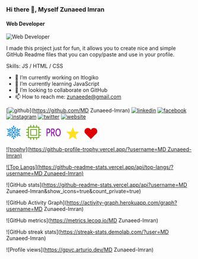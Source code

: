 ### Hi there 👋, Myself Zunaeed Imran
#### Web Developer
![Web Developer](https://scontent.fdac14-1.fna.fbcdn.net/v/t39.30808-6/316257440_3279819445667369_6547872652454419712_n.jpg?_nc_cat=101&ccb=1-7&_nc_sid=e3f864&_nc_ohc=hcL2Jm3IAkcAX-njDvI&_nc_ht=scontent.fdac14-1.fna&oh=00_AfBMNScaBQzKccfXTYgjvMuXlatPOXBByO9M_zW6nLyR6g&oe=63E9A818)

I made this project just for fun, it allows you to create nice and simple GitHub Readme files that you can copy/paste and use in your profile.

Skills: JS / HTML / CSS

- 🔭 I’m currently working on Itlogiko 
- 🌱 I’m currently learning JavaScript 
- 👯 I’m looking to collaborate on GitHub 
- 📫 How to reach me: zunaeede@gmail.com 


[<img src='https://cdn.jsdelivr.net/npm/simple-icons@3.0.1/icons/github.svg' alt='github' height='40'>](https://github.com/MD Zunaeed-Imran)  [<img src='https://cdn.jsdelivr.net/npm/simple-icons@3.0.1/icons/linkedin.svg' alt='linkedin' height='40'>](https://www.linkedin.com/in/www.linkedin.com/in/md-zunaeed-imran-30a60a241/)  [<img src='https://cdn.jsdelivr.net/npm/simple-icons@3.0.1/icons/facebook.svg' alt='facebook' height='40'>](https://www.facebook.com/https://www.facebook.com/zunaeed.emran?mibextid=ZbWKwL)  [<img src='https://cdn.jsdelivr.net/npm/simple-icons@3.0.1/icons/instagram.svg' alt='instagram' height='40'>](https://www.instagram.com/imranzunaeed/)  [<img src='https://cdn.jsdelivr.net/npm/simple-icons@3.0.1/icons/twitter.svg' alt='twitter' height='40'>](https://twitter.com/ZunaeedI)  [<img src='https://cdn.jsdelivr.net/npm/simple-icons@3.0.1/icons/icloud.svg' alt='website' height='40'>]( https://zunaeedimran142.w3spaces.com)  

<a href='https://archiveprogram.github.com/'><img src='https://raw.githubusercontent.com/acervenky/animated-github-badges/master/assets/acbadge.gif' width='40' height='40'></a> <a href='https://docs.github.com/en/developers'><img src='https://raw.githubusercontent.com/acervenky/animated-github-badges/master/assets/devbadge.gif' width='40' height='40'></a> <a href='https://github.com/pricing'><img src='https://raw.githubusercontent.com/acervenky/animated-github-badges/master/assets/pro.gif' width='40' height='40'></a> <a href='https://stars.github.com/'><img src='https://raw.githubusercontent.com/acervenky/animated-github-badges/master/assets/starbadge.gif' width='35' height='35'></a> <a href='https://docs.github.com/en/github/supporting-the-open-source-community-with-github-sponsors'><img src='https://raw.githubusercontent.com/acervenky/animated-github-badges/master/assets/sponsorbadge.gif' width='35' height='35'></a> 

[![trophy](https://github-profile-trophy.vercel.app/?username=MD Zunaeed-Imran)](https://github.com/ryo-ma/github-profile-trophy)

[![Top Langs](https://github-readme-stats.vercel.app/api/top-langs/?username=MD Zunaeed-Imran)](https://github.com/anuraghazra/github-readme-stats)

![GitHub stats](https://github-readme-stats.vercel.app/api?username=MD Zunaeed-Imran&show_icons=true&count_private=true)  

![GitHub Activity Graph](https://activity-graph.herokuapp.com/graph?username=MD Zunaeed-Imran)  

![GitHub metrics](https://metrics.lecoq.io/MD Zunaeed-Imran)  

![GitHub streak stats](https://streak-stats.demolab.com/?user=MD Zunaeed-Imran)  

![Profile views](https://gpvc.arturio.dev/MD Zunaeed-Imran)  
